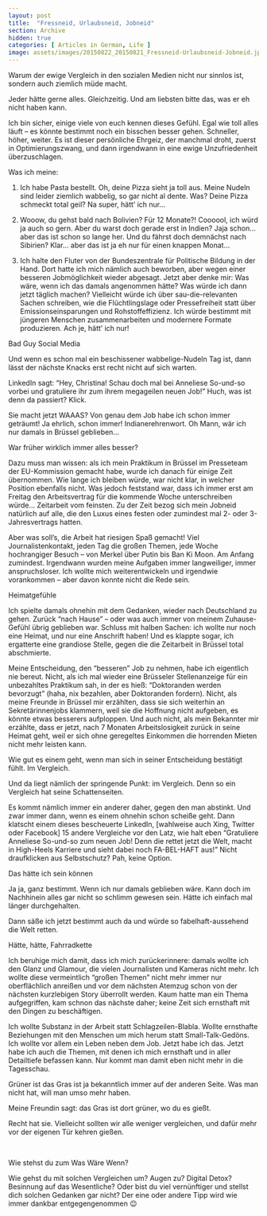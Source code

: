 ```yaml
---
layout: post
title:  "Fressneid, Urlaubsneid, Jobneid"
section: Archive
hidden: true
categories: [ Articles in German, Life ]
image: assets/images/20150822_20150821_Fressneid-Urlaubsneid-Jobneid.jpg
---
```



Warum der ewige Vergleich in den sozialen Medien nicht nur sinnlos ist, sondern auch ziemlich müde macht.

Jeder hätte gerne alles. Gleichzeitig. Und am liebsten bitte das, was er eh nicht haben kann.

Ich bin sicher, einige viele von euch kennen dieses Gefühl. Egal wie toll alles läuft – es könnte bestimmt noch ein bisschen besser gehen. Schneller, höher, weiter. Es ist dieser persönliche Ehrgeiz, der manchmal droht, zuerst in Optimierungszwang, und dann irgendwann in eine ewige Unzufriedenheit überzuschlagen.

Was ich meine:

1) Ich habe Pasta bestellt. Oh, deine Pizza sieht ja toll aus. Meine Nudeln sind leider ziemlich wabbelig, so gar nicht al dente. Was? Deine Pizza schmeckt total geil? Na super, hätt’ ich nur…

2) Wooow, du gehst bald nach Bolivien? Für 12 Monate?! Coooool, ich würd ja auch so gern. Aber du warst doch gerade erst in Indien? Jaja schon… aber das ist schon so lange her. Und du fährst doch demnächst nach Sibirien? Klar… aber das ist ja eh nur für einen knappen Monat…

3) Ich halte den Fluter von der Bundeszentrale für Politische Bildung in der Hand. Dort hatte ich mich nämlich auch beworben, aber wegen einer besseren Jobmöglichkeit wieder abgesagt. Jetzt aber denke mir: Was wäre, wenn ich das damals angenommen hätte? Was würde ich dann jetzt täglich machen? Vielleicht würde ich über sau-die-relevanten Sachen schreiben, wie die Flüchtlingslage oder Pressefreiheit statt über Emissionseinsparungen und Rohstoffeffizienz. Ich würde bestimmt mit jüngeren Menschen zusammenarbeiten und modernere Formate produzieren. Ach je, hätt’ ich nur!

Bad Guy Social Media

Und wenn es schon mal ein beschissener wabbelige-Nudeln Tag ist, dann lässt der nächste Knacks erst recht nicht auf sich warten.

LinkedIn sagt: “Hey, Christina! Schau doch mal bei Anneliese So-und-so vorbei und gratuliere ihr zum ihrem megageilen neuen Job!” Huch, was ist denn da passiert? Klick.

Sie macht jetzt WAAAS? Von genau dem Job habe ich schon immer geträumt! Ja ehrlich, schon immer! Indianerehrenwort. Oh Mann, wär ich nur damals in Brüssel geblieben…

War früher wirklich immer alles besser?

Dazu muss man wissen: als ich mein Praktikum in Brüssel im Presseteam der EU-Kommission gemacht habe, wurde ich danach für einige Zeit übernommen. Wie lange ich bleiben würde, war nicht klar, in welcher Position ebenfalls nicht. Was jedoch feststand war, dass ich immer erst am Freitag den Arbeitsvertrag für die kommende Woche unterschreiben würde… Zeitarbeit vom feinsten. Zu der Zeit bezog sich mein Jobneid natürlich auf alle, die den Luxus eines festen oder zumindest mal 2- oder 3-Jahresvertrags hatten.

Aber was soll’s, die Arbeit hat riesigen Spaß gemacht! Viel Journalistenkontakt, jeden Tag die großen Themen, jede Woche hochrangiger Besuch – von Merkel über Putin bis Ban Ki Moon. Am Anfang zumindest. Irgendwann wurden meine Aufgaben immer langweiliger, immer anspruchsloser. Ich wollte mich weiterentwickeln und irgendwie vorankommen – aber davon konnte nicht die Rede sein.

Heimatgefühle

Ich spielte damals ohnehin mit dem Gedanken, wieder nach Deutschland zu gehen. Zurück “nach Hause” – oder was auch immer von meinem Zuhause-Gefühl übrig geblieben war. Schluss mit halben Sachen: ich wollte nur noch eine Heimat, und nur eine Anschrift haben! Und es klappte sogar, ich ergatterte eine grandiose Stelle, gegen die die Zeitarbeit in Brüssel total abschmierte.

Meine Entscheidung, den “besseren” Job zu nehmen, habe ich eigentlich nie bereut. Nicht, als ich mal wieder eine Brüsseler Stellenanzeige für ein unbezahltes Praktikum sah, in der es hieß: “Doktoranden werden bevorzugt” (haha, nix bezahlen, aber Doktoranden fordern). Nicht, als meine Freunde in Brüssel mir erzählten, dass sie sich weiterhin an Sekretärinnenjobs klammern, weil sie die Hoffnung nicht aufgeben, es könnte etwas besserers aufploppen. Und auch nicht, als mein Bekannter mir erzählte, dass er jetzt, nach 7 Monaten Arbeitslosigkeit zurück in seine Heimat geht, weil er sich ohne geregeltes Einkommen die horrenden Mieten nicht mehr leisten kann.

Wie gut es einem geht, wenn man sich in seiner Entscheidung bestätigt fühlt. Im Vergleich.



Und da liegt nämlich der springende Punkt: im Vergleich. Denn so ein Vergleich hat seine Schattenseiten.

Es kommt nämlich immer ein anderer daher, gegen den man abstinkt. Und zwar immer dann, wenn es einem ohnehin schon scheiße geht. Dann klatscht einem dieses bescheuerte LinkedIn, [wahlweise auch Xing, Twitter oder Facebook] 15 andere Vergleiche vor den Latz, wie halt eben “Gratuliere Anneliese So-und-so zum neuen Job! Denn die rettet jetzt die Welt, macht in High-Heels Karriere und sieht dabei noch FA-BEL-HAFT aus!” Nicht draufklicken aus Selbstschutz? Pah, keine Option.

Das hätte ich sein können

Ja ja, ganz bestimmt. Wenn ich nur damals geblieben wäre. Kann doch im Nachhinein alles gar nicht so schlimm gewesen sein. Hätte ich einfach mal länger durchgehalten.

Dann säße ich jetzt bestimmt auch da und würde so fabelhaft-aussehend die Welt retten.

Hätte, hätte, Fahrradkette

Ich beruhige mich damit, dass ich mich zurückerinnere: damals wollte ich den Glanz und Glamour, die vielen Journalisten und Kameras nicht mehr. Ich wollte diese vermeintlich “großen Themen” nicht mehr immer nur oberflächlich anreißen und vor dem nächsten Atemzug schon von der nächsten kurzlebigen Story überrollt werden. Kaum hatte man ein Thema aufgegriffen, kam schnon das nächste daher; keine Zeit sich ernsthaft mit den Dingen zu beschäftigen.

Ich wollte Substanz in der Arbeit statt Schlagzeilen-Blabla. Wollte ernsthafte Beziehungen mit den Menschen um mich herum statt Small-Talk-Gedöns. Ich wollte vor allem ein Leben neben dem Job. Jetzt habe ich das. Jetzt habe ich auch die Themen, mit denen ich mich ernsthaft und in aller Detailtiefe befassen kann. Nur kommt man damit eben nicht mehr in die Tagesschau.

Grüner ist das Gras ist ja bekanntlich immer auf der anderen Seite. Was man nicht hat, will man umso mehr haben.

Meine Freundin sagt: das Gras ist dort grüner, wo du es gießt.

Recht hat sie. Vielleicht sollten wir alle weniger vergleichen, und dafür mehr vor der eigenen Tür kehren gießen.

 

Wie stehst du zum Was Wäre Wenn?

Wie gehst du mit solchen Vergleichen um? Augen zu? Digital Detox? Besinnung auf das Wesentliche? Oder bist du viel vernünftiger und stellst dich solchen Gedanken gar nicht? Der eine oder andere Tipp wird wie immer dankbar entgegengenommen 😉

 

